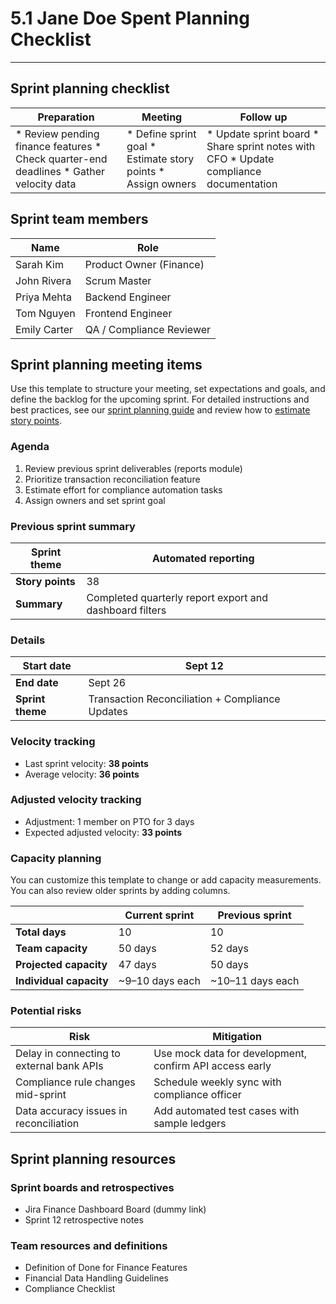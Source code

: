 # 5.1 Jane Doe Spent Planning Checklist

 

---

## Sprint planning checklist



| **Preparation** | **Meeting** | **Follow up** |
| --- | --- | --- |
| * Review pending finance features * Check quarter-end deadlines * Gather velocity data | * Define sprint goal * Estimate story points * Assign owners | * Update sprint board * Share sprint notes with CFO * Update compliance documentation |

## Sprint team members



| **Name** | **Role** |
| --- | --- |
| Sarah Kim | Product Owner (Finance) |
| John Rivera | Scrum Master |
| Priya Mehta | Backend Engineer |
| Tom Nguyen | Frontend Engineer |
| Emily Carter | QA / Compliance Reviewer |

## Sprint planning meeting items

Use this template to structure your meeting, set expectations and goals, and define the backlog for the upcoming sprint. For detailed instructions and best practices, see our [sprint planning guide](https://www.atlassian.com/agile/scrum/sprint-planning) and review how to [estimate story points](https://www.atlassian.com/agile/project-management/estimation).

### Agenda

1. Review previous sprint deliverables (reports module)
2. Prioritize transaction reconciliation feature
3. Estimate effort for compliance automation tasks
4. Assign owners and set sprint goal

### Previous sprint summary



| **Sprint theme** | Automated reporting |
| --- | --- |
| **Story points** | 38 |
| **Summary** | Completed quarterly report export and dashboard filters |

### Details



| **Start date** | Sept 12 |
| --- | --- |
| **End date** | Sept 26 |
| **Sprint theme** | Transaction Reconciliation + Compliance Updates |

### Velocity tracking

* Last sprint velocity: **38 points**
* Average velocity: **36 points**

### Adjusted velocity tracking

* Adjustment: 1 member on PTO for 3 days
* Expected adjusted velocity: **33 points**

### Capacity planning

 You can customize this template to change or add capacity measurements. You can also review older sprints by adding columns.



|  | **Current sprint** | **Previous sprint** |
| --- | --- | --- |
| **Total days** | 10 | 10 |
| **Team capacity** | 50 days | 52 days |
| **Projected capacity** | 47 days | 50 days |
| **Individual capacity** | ~9–10 days each | ~10–11 days each |

### Potential risks



| **Risk** | **Mitigation** |
| --- | --- |
| Delay in connecting to external bank APIs | Use mock data for development, confirm API access early |
| Compliance rule changes mid-sprint | Schedule weekly sync with compliance officer |
| Data accuracy issues in reconciliation | Add automated test cases with sample ledgers |

## Sprint planning resources

### Sprint boards and retrospectives

* Jira Finance Dashboard Board (dummy link)
* Sprint 12 retrospective notes

### Team resources and definitions

* Definition of Done for Finance Features
* Financial Data Handling Guidelines
* Compliance Checklist

